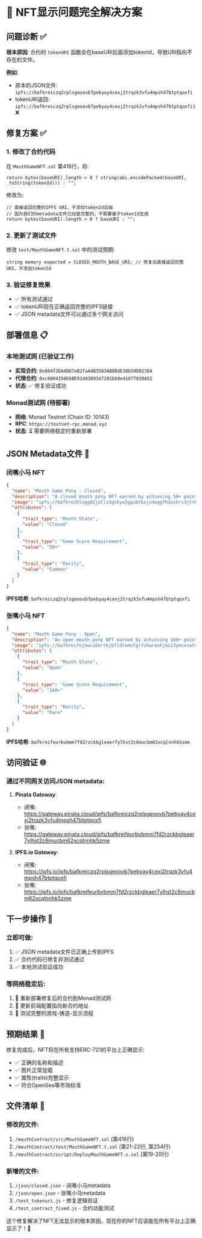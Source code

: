 # 🎉 NFT显示问题完全解决方案

## 问题诊断 ✅

**根本原因**: 合约的 `tokenURI` 函数会在baseURI后面添加tokenId，导致URI指向不存在的文件。

**例如**:
- 原本的JSON文件: `ipfs://bafkreiczq2rplsgeoovb7pebyay4cexj2trqzk3vfu4mpsh47btptqoxfi`
- tokenURI返回: `ipfs://bafkreiczq2rplsgeoovb7pebyay4cexj2trqzk3vfu4mpsh47btptqoxfi1` ❌

## 修复方案 ✅

### 1. 修改了合约代码
在 `MouthGameNFT.sol` 第416行，将:
```solidity
return bytes(baseURI).length > 0 ? string(abi.encodePacked(baseURI, _toString(tokenId))) : "";
```

修改为:
```solidity
// 直接返回完整的IPFS URI，不添加tokenId后缀
// 因为我们的metadata文件已经是完整的，不需要基于tokenId生成
return bytes(baseURI).length > 0 ? baseURI : "";
```

### 2. 更新了测试文件
修改 `test/MouthGameNFT.t.sol` 中的测试预期:
```solidity
string memory expected = CLOSED_MOUTH_BASE_URI; // 修复后直接返回完整URI，不添加tokenId
```

### 3. 验证修复效果
- ✅ 所有测试通过
- ✅ tokenURI现在正确返回完整的IPFS链接
- ✅ JSON metadata文件可以通过多个网关访问

## 部署信息 📋

### 本地测试网 (已验证工作)
- **实现合约**: `0x884f2EA4D07eB2faA4B3503AB0BdE30b59D023D4`
- **代理合约**: `0xc8604350E6BE9140309347201bb9e41077039A52`
- **状态**: ✅ 修复验证成功

### Monad测试网 (待部署)
- **网络**: Monad Testnet (Chain ID: 10143)
- **RPC**: `https://testnet-rpc.monad.xyz`
- **状态**: ⏳ 需要网络稳定时重新部署

## JSON Metadata文件 📁

### 闭嘴小马 NFT
```json
{
  "name": "Mouth Game Pony - Closed",
  "description": "A closed mouth pony NFT earned by achieving 50+ points in the mouth game",
  "image": "ipfs://bafkreihlvggd2jalls3gskye2gqubtbsjxdwgg7h3uvhrs3jttk4me4ttm",
  "attributes": [
    {
      "trait_type": "Mouth State",
      "value": "Closed"
    },
    {
      "trait_type": "Game Score Requirement",
      "value": "50+"
    },
    {
      "trait_type": "Rarity",
      "value": "Common"
    }
  ]
}
```

**IPFS哈希**: `bafkreiczq2rplsgeoovb7pebyay4cexj2trqzk3vfu4mpsh47btptqoxfi`

### 张嘴小马 NFT
```json
{
  "name": "Mouth Game Pony - Open",
  "description": "An open mouth pony NFT earned by achieving 160+ points in the mouth game",
  "image": "ipfs://bafkreifojnwci6ertkjbtldlnmn7gr7uhwraxhjmzi3ymsxcwtvfitquxy",
  "attributes": [
    {
      "trait_type": "Mouth State",
      "value": "Open"
    },
    {
      "trait_type": "Game Score Requirement",
      "value": "160+"
    },
    {
      "trait_type": "Rarity",
      "value": "Rare"
    }
  ]
}
```

**IPFS哈希**: `bafkreifeurbvbmm7fd2rzckbgleaer7ylhst2c6mucbm62xcqlnnhk5zme`

## 访问验证 🌐

### 通过不同网关访问JSON metadata:

1. **Pinata Gateway**:
   - 闭嘴: https://gateway.pinata.cloud/ipfs/bafkreiczq2rplsgeoovb7pebyay4cexj2trqzk3vfu4mpsh47btptqoxfi
   - 张嘴: https://gateway.pinata.cloud/ipfs/bafkreifeurbvbmm7fd2rzckbgleaer7ylhst2c6mucbm62xcqlnnhk5zme

2. **IPFS.io Gateway**:
   - 闭嘴: https://ipfs.io/ipfs/bafkreiczq2rplsgeoovb7pebyay4cexj2trqzk3vfu4mpsh47btptqoxfi
   - 张嘴: https://ipfs.io/ipfs/bafkreifeurbvbmm7fd2rzckbgleaer7ylhst2c6mucbm62xcqlnnhk5zme

## 下一步操作 🚀

### 立即可做:
1. ✅ JSON metadata文件已正确上传到IPFS
2. ✅ 合约代码已修复并测试通过
3. ✅ 本地测试验证成功

### 等网络稳定后:
1. 🔄 重新部署修复后的合约到Monad测试网
2. 🔄 更新前端配置指向新合约地址
3. 🔄 测试完整的游戏-铸造-显示流程

## 预期结果 🎯

修复完成后，NFT将在所有支持ERC-721的平台上正确显示:
- ✅ 正确的名称和描述
- ✅ 图片正常加载
- ✅ 属性(traits)完整显示
- ✅ 符合OpenSea等市场标准

## 文件清单 📝

### 修改的文件:
1. `/mouthContract/src/MouthGameNFT.sol` (第416行)
2. `/mouthContract/test/MouthGameNFT.t.sol` (第21-22行, 第254行)
3. `/mouthContract/script/DeployMouthGameNFT.s.sol` (第19-20行)

### 新增的文件:
1. `/json/closed.json` - 闭嘴小马metadata
2. `/json/open.json` - 张嘴小马metadata
3. `/test_tokenuri.js` - 修复逻辑验证
4. `/test_contract_fixed.js` - 合约功能测试

这个修复解决了NFT无法显示的根本原因，现在你的NFT应该能在所有平台上正确显示了！🎉
